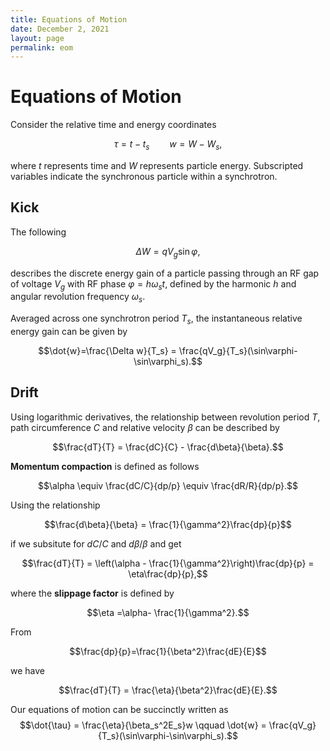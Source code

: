 ```yaml
---
title: Equations of Motion
date: December 2, 2021
layout: page
permalink: eom
---
```


# Equations of Motion

Consider the relative time and energy coordinates

$$\tau = t-t_s\qquad w=W-W_s,$$

where $t$ represents time and $W$ represents particle energy. Subscripted variables indicate the synchronous particle within a synchrotron.

## Kick


The following 

$$\Delta W = qV_g\sin\varphi,$$

describes the discrete energy gain of a particle passing through an RF gap of voltage $V_g$ with RF phase $\varphi=h\omega_st$, defined by the harmonic $h$ and angular revolution frequency $\omega_s$.

Averaged across one synchrotron period $T_s$, the instantaneous relative energy gain can be given by

$$\dot{w}=\frac{\Delta w}{T_s} = \frac{qV_g}{T_s}(\sin\varphi-\sin\varphi_s).$$

## Drift

Using logarithmic derivatives, the relationship between revolution period $T$, path circumference $C$ and relative velocity $\beta$ can be described by

$$\frac{dT}{T} = \frac{dC}{C} - \frac{d\beta}{\beta}.$$

__Momentum compaction__ is defined as follows

$$\alpha \equiv \frac{dC/C}{dp/p} \equiv \frac{dR/R}{dp/p}.$$

Using the relationship

$$\frac{d\beta}{\beta} = \frac{1}{\gamma^2}\frac{dp}{p}$$

if we subsitute for $dC/C$ and $d\beta/\beta$ and get

$$\frac{dT}{T} = \left(\alpha - \frac{1}{\gamma^2}\right)\frac{dp}{p} = \eta\frac{dp}{p},$$

where the __slippage factor__ is defined by

$$\eta =\alpha- \frac{1}{\gamma^2}.$$

From

$$\frac{dp}{p}=\frac{1}{\beta^2}\frac{dE}{E}$$

we have

$$\frac{dT}{T} = \frac{\eta}{\beta^2}\frac{dE}{E}.$$

Our equations of motion can be succinctly written as
$$\dot{\tau} = \frac{\eta}{\beta_s^2E_s}w \qquad \dot{w} = \frac{qV_g}{T_s}(\sin\varphi-\sin\varphi_s).$$
